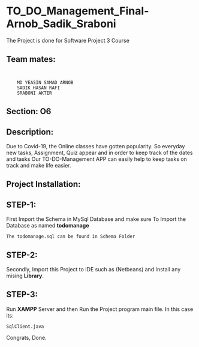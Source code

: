 # TO_DO_Management_Final-Arnob_Sadik_Sraboni

The Project is done for Software Project 3 Course

## Team mates:<br><br>
        MD YEASIN SAMAD ARNOB
        SADIK HASAN RAFI 
        SRABONI AKTER 

## Section: O6

## Description:

Due to Covid-19, the Online classes have gotten popularity. So everyday new tasks, Assignment, Quiz appear and in order to keep track of the dates and tasks Our TO-DO-Management APP can easily help to keep tasks on track and make life easier.

## Project Installation:

## STEP-1:

First Import the Schema in MySql Database and make sure To Import the Database as named **todomanage**

```The todomanage.sql can be found in Schema Folder ```

## STEP-2:

Secondly, Import this Project to IDE such as (Netbeans) and Install any mising **Library**.

## STEP-3:

Run **XAMPP** Server and then Run the Project program main file. In this case its:

```SqlClient.java```

Congrats, Done.


